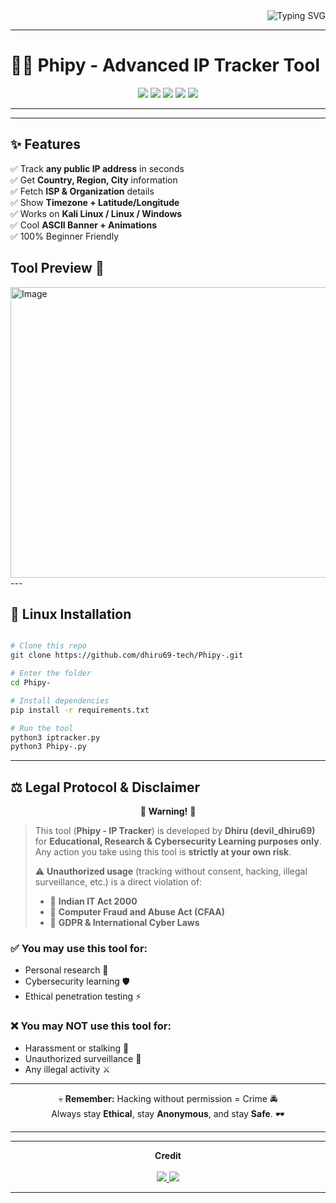 <!-- Animated Banner -->
<div align="right">
  <img src="https://readme-typing-svg.demolab.com?font=Fira+Code&pause=1000&color=FF0000&width=600&lines=Welcome+to+Phipy;IP+Tracker+Tool;By+Dhiru+(devil_dhiru69)" alt="Typing SVG" />
</div>



---

# 🕵️‍♂️ Phipy - Advanced IP Tracker Tool  

<p align="center">
  <img src="https://img.shields.io/badge/Language-Python3-red?style=for-the-badge&logo=python" />
  <img src="https://img.shields.io/badge/Platform-Kali%20Linux-black?style=for-the-badge&logo=linux" />
  <img src="https://img.shields.io/github/stars/dhiru69-tech/Phipy-?style=for-the-badge&color=yellow" />
  <img src="https://img.shields.io/github/forks/dhiru69-tech/Phipy-?style=for-the-badge&color=blue" />
  <img src="https://img.shields.io/badge/Maintained-Yes-brightgreen?style=for-the-badge" />
</p>

---


---

## ✨ Features
✅ Track **any public IP address** in seconds  
✅ Get **Country, Region, City** information  
✅ Fetch **ISP & Organization** details  
✅ Show **Timezone + Latitude/Longitude**  
✅ Works on **Kali Linux / Linux / Windows**  
✅ Cool **ASCII Banner + Animations**  
✅ 100% Beginner Friendly  

## Tool Preview 📸
<img width="670" height="465" alt="Image" src="https://github.com/user-attachments/assets/d5144231-2319-4a91-8efd-7d295fa846eb" />
---

## 🐧 Linux Installation
```bash 

# Clone this repo
git clone https://github.com/dhiru69-tech/Phipy-.git

# Enter the folder
cd Phipy-

# Install dependencies
pip install -r requirements.txt

# Run the tool
python3 iptracker.py
python3 Phipy-.py
```
---

## ⚖️ Legal Protocol & Disclaimer

<p align="center">
  🚨 <b>Warning!</b> 🚨  
</p>

> This tool (<b>Phipy - IP Tracker</b>) is developed by **Dhiru (devil_dhiru69)** for **Educational, Research & Cybersecurity Learning purposes only**.  
> Any action you take using this tool is **strictly at your own risk**.  
> 
> ⚠️ **Unauthorized usage** (tracking without consent, hacking, illegal surveillance, etc.) is a direct violation of:  
> - 📜 <b>Indian IT Act 2000</b>  
> - 📜 <b>Computer Fraud and Abuse Act (CFAA)</b>  
> - 📜 <b>GDPR & International Cyber Laws</b>  

### ✅ You may use this tool for:
- Personal research 🧪  
- Cybersecurity learning 🛡️  
- Ethical penetration testing ⚡  

### ❌ You may NOT use this tool for:
- Harassment or stalking 🚫  
- Unauthorized surveillance 👀  
- Any illegal activity ⚔️  

---

<p align="center">
  💀 <b>Remember:</b> Hacking without permission = Crime 🚔  
  <br>
  Always stay <b>Ethical</b>, stay <b>Anonymous</b>, and stay <b>Safe</b>. 🕶️
</p>

---

---

<p align="center">
  <b>Credit</b>  
  <br><br>
  <a href="https://github.com/dhiru69-tech">
    <img src="https://img.shields.io/badge/GitHub-dhiru69--tech-red?style=for-the-badge&logo=github" />
  </a>
  <a href="https://instagram.com/devil_dhiru69">
    <img src="https://img.shields.io/badge/Instagram-@devil__dhiru69-ff0000?style=for-the-badge&logo=instagram" />
  </a>
</p>

---


